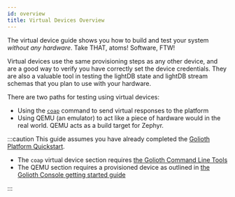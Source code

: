 ```yaml
---
id: overview
title: Virtual Devices Overview
---
```


The virtual device guide shows you how to build and test your system _without
any hardware_. Take THAT, atoms! Software, FTW!

Virtual devices use the same provisioning steps as any other device, and are a
good way to verify you have correctly set the device credentials. They are also
a valuable tool in testing the lightDB state and lightDB stream schemas that you plan
to use with your hardware.

There are two paths for testing using virtual devices:

- Using the [`coap`](/reference/command-line-tools/coap/coap/) command to send virtual responses to the platform
- Using QEMU (an emulator) to act like a piece of hardware would in the real world. QEMU acts as a build target for Zephyr.

:::caution
This guide assumes you have already completed the [Golioth Platform Quickstart](/getting-started).

- The `coap` virtual device section requires [the Golioth Command Line Tools](/reference/command-line-tools/tutorial)
- The QEMU section requires a provisioned device as outlined in [the Golioth Console getting started guide](/getting-started/golioth-console)

:::
